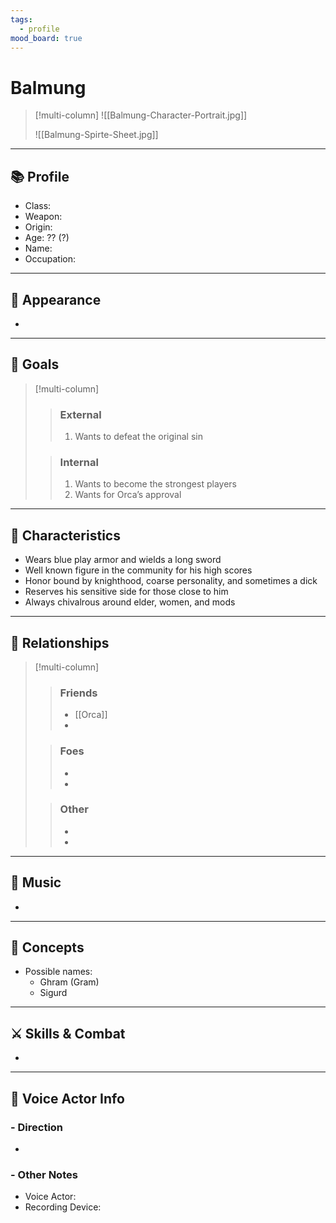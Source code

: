 ```yaml
---
tags:
  - profile
mood_board: true
---
```

# Balmung

>[!multi-column]
>![[Balmung-Character-Portrait.jpg]]
>
>![[Balmung-Spirte-Sheet.jpg]]

---
## 📚 Profile

- Class: 
- Weapon: 
- Origin: 
- Age: ?? (?)
- Name: 
- Occupation: 

---
## 💅 Appearance

- 

---
## 🏁 Goals

>[!multi-column]
>> ### External
>> 1. Wants to defeat the original sin
>
>> ### Internal
>> 1. Wants to become the strongest players
>> 2. Wants for Orca’s approval

---
## 🎨 Characteristics

- Wears blue play armor and wields a long sword
- Well known figure in the community for his high scores
- Honor bound by knighthood, coarse personality, and sometimes a dick
- Reserves his sensitive side for those close to him
- Always chivalrous around elder, women, and mods

---
## 🤝 Relationships

>[!multi-column]
>> ### Friends
>> - [[Orca]]
>> - 
>
>>### Foes
>> - 
>> - 
>
>> ### Other
>> -
>> -

---
## 🎵 Music

- 

---
## 💭 Concepts 

- Possible names:
	- Ghram (Gram)
	- Sigurd

---
## ⚔ Skills & Combat

- 

---
## 🎤 Voice Actor Info

### - Direction
- 

### - Other Notes
- Voice Actor:
- Recording Device: 